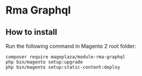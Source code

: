 # Rma Graphql

## How to install

Run the following command in Magento 2 root folder:

```
composer require mageplaza/module-rma-graphql
php bin/magento setup:upgrade
php bin/magento setup:static-content:deploy
```
